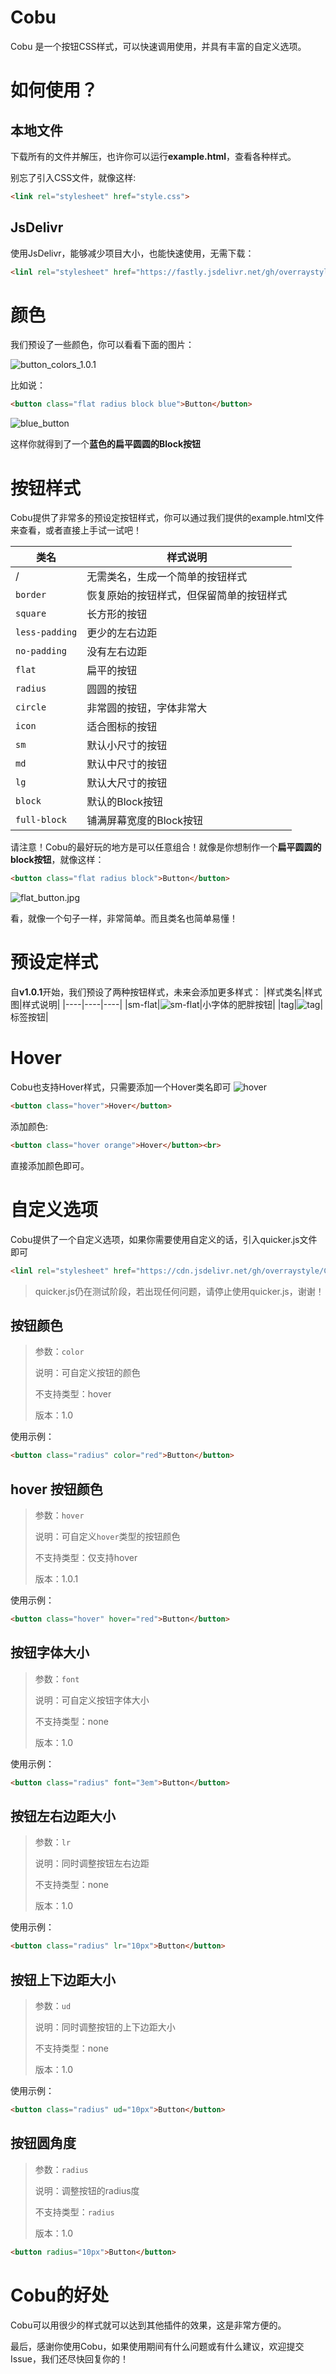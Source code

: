 # Cobu

Cobu 是一个按钮CSS样式，可以快速调用使用，并具有丰富的自定义选项。

# 如何使用？
## 本地文件
下载所有的文件并解压，也许你可以运行**example.html**，查看各种样式。

别忘了引入CSS文件，就像这样:

```html
<link rel="stylesheet" href="style.css">
```
## JsDelivr
使用JsDelivr，能够减少项目大小，也能快速使用，无需下载：

```html
<linl rel="stylesheet" href="https://fastly.jsdelivr.net/gh/overraystyle/Cobu@latest/style.css">
```

# 颜色
我们预设了一些颜色，你可以看看下面的图片：

![button_colors_1.0.1](image/button_colors_1.0.1.jpg)

比如说：

```html
<button class="flat radius block blue">Button</button>
```
![blue_button](image/blue_button.jpg)

这样你就得到了一个**蓝色的扁平圆圆的Block按钮**


# 按钮样式
Cobu提供了非常多的预设定按钮样式，你可以通过我们提供的example.html文件来查看，或者直接上手试一试吧！

|类名|样式说明|
|----|----|
| / |无需类名，生成一个简单的按钮样式|
|`border`|恢复原始的按钮样式，但保留简单的按钮样式|
|`square`|长方形的按钮|
|`less-padding`|更少的左右边距|
|`no-padding`|没有左右边距|
|`flat`|扁平的按钮|
|`radius`|圆圆的按钮|
|`circle`|非常圆的按钮，字体非常大|
|`icon`|适合图标的按钮|
|`sm`|默认小尺寸的按钮|
|`md`|默认中尺寸的按钮|
|`lg`|默认大尺寸的按钮|
|`block`|默认的Block按钮|
|`full-block`|铺满屏幕宽度的Block按钮|

请注意！Cobu的最好玩的地方是可以任意组合！就像是你想制作一个**扁平圆圆的block按钮**，就像这样：

```html
<button class="flat radius block">Button</button>
```
![flat_button.jpg](image/flat_button.jpg)

看，就像一个句子一样，非常简单。而且类名也简单易懂！

# 预设定样式
自**v1.0.1**开始，我们预设了两种按钮样式，未来会添加更多样式：
|样式类名|样式图|样式说明|
|----|----|----|
|sm-flat|![sm-flat](image/sm-flat.jpg)|小字体的肥胖按钮|
|tag|![tag](image/tag.jpg)|标签按钮|

# Hover
Cobu也支持Hover样式，只需要添加一个Hover类名即可
![hover](image/hover_style.jpg)
```html
<button class="hover">Hover</button>
```
添加颜色:
```html
<button class="hover orange">Hover</button><br>
```
直接添加颜色即可。

# 自定义选项
Cobu提供了一个自定义选项，如果你需要使用自定义的话，引入quicker.js文件即可
```html
<linl rel="stylesheet" href="https://cdn.jsdelivr.net/gh/overraystyle/Cobu@latest/quicker.js">
```

> quicker.js仍在测试阶段，若出现任何问题，请停止使用quicker.js，谢谢！

## 按钮颜色
> 参数：`color`
> 
> 说明：可自定义按钮的颜色
> 
> 不支持类型：hover
> 
> 版本：1.0

使用示例：
```html
<button class="radius" color="red">Button</button>
```

## hover 按钮颜色
> 参数：`hover`
> 
> 说明：可自定义`hover`类型的按钮颜色
> 
> 不支持类型：仅支持hover
> 
> 版本：1.0.1

使用示例：
```html
<button class="hover" hover="red">Button</button>
```

## 按钮字体大小
> 参数：`font`
>
> 说明：可自定义按钮字体大小
> 
> 不支持类型：none
> 
> 版本：1.0

使用示例：
```html
<button class="radius" font="3em">Button</button>
```

## 按钮左右边距大小
> 参数：`lr`
> 
> 说明：同时调整按钮左右边距
> 
> 不支持类型：none
> 
> 版本：1.0

使用示例：
```html
<button class="radius" lr="10px">Button</button>
```

## 按钮上下边距大小
> 参数：`ud`
> 
> 说明：同时调整按钮的上下边距大小
> 
> 不支持类型：none
> 
> 版本：1.0

使用示例：
```html
<button class="radius" ud="10px">Button</button>
```

## 按钮圆角度
> 参数：`radius`
> 
> 说明：调整按钮的radius度
> 
> 不支持类型：`radius`
> 
> 版本：1.0

```html
<button radius="10px">Button</button>
```

# Cobu的好处
Cobu可以用很少的样式就可以达到其他插件的效果，这是非常方便的。

最后，感谢你使用Cobu，如果使用期间有什么问题或有什么建议，欢迎提交Issue，我们还尽快回复你的！
